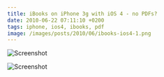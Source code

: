 ```yaml
---
title: iBooks on iPhone 3g with iOS 4 - no PDFs?
date: 2010-06-22 07:11:10 +0200
tags: iphone, ios4, ibooks, pdf
image: /images/posts/2010/06/ibooks-ios4-1.png
---
```


![Screenshot](/images/posts/2010/06/ibooks-ios4-1.png)

![Screenshot](/images/posts/2010/06/ibooks-ios4-2.png)
